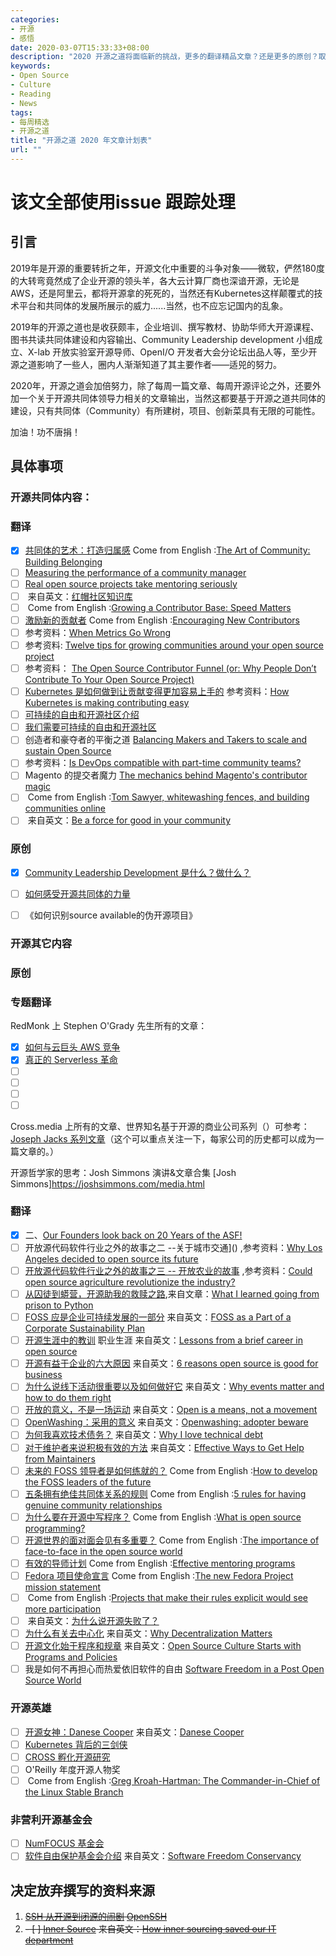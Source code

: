```yaml
---
categories:
- 开源
- 感悟
date: 2020-03-07T15:33:33+08:00
description: "2020 开源之道将面临新的挑战，更多的翻译精品文章？还是更多的原创？取决于开源之道共同体自身。"
keywords:
- Open Source
- Culture
- Reading
- News
tags:
- 每周精选
- 开源之道
title: "开源之道 2020 年文章计划表"
url: ""
---
```


# 该文全部使用issue 跟踪处理

## 引言

2019年是开源的重要转折之年，开源文化中重要的斗争对象——微软，俨然180度的大转弯竟然成了企业开源的领头羊，各大云计算厂商也深谙开源，无论是AWS，还是阿里云，都将开源拿的死死的，当然还有Kubernetes这样颠覆式的技术平台和共同体的发展所展示的威力......当然，也不应忘记国内的乱象。

2019年的开源之道也是收获颇丰，企业培训、撰写教材、协助华师大开源课程、图书共读共同体建设和内容输出、Community Leadership development 小组成立、X-lab 开放实验室开源导师、OpenI/O 开发者大会分论坛出品人等，至少开源之道影响了一些人，圈内人渐渐知道了其主要作者——适兕的努力。

2020年，开源之道会加倍努力，除了每周一篇文章、每周开源评论之外，还要外加一个关于开源共同体领导力相关的文章输出，当然这都要基于开源之道共同体的建设，只有共同体（Community）有所建树，项目、创新菜具有无限的可能性。

加油！功不唐捐！

## 具体事项

### 开源共同体内容：

### 翻译

- [x]  [共同体的艺术：打造归属感](posts/Community_Management/the-art-of-community-building-belonging) Come from English :[The Art of Community: Building Belonging](https://www.jonobacon.com/2011/05/31/the-art-of-community-building-belonging/)
- [ ] [Measuring the performance of a community manager](https://opensource.com/open-organization/15/6/measuring-community-manager-performance)
- [ ] [Real open source projects take mentoring seriously](https://www.redhat.com/en/blog/real-open-source-projects-take-mentoring-seriously)
- [ ] []() 来自英文：[红帽社区知识库](https://community.redhat.com/knowledge/)
- [ ] []() Come from English :[Growing a Contributor Base: Speed Matters](http://community.redhat.com/blog/2017/04/contributors-speed-matters/)
- [ ] [激励新的贡献者]() Come from English :[Encouraging New Contributors](http://community.redhat.com/blog/2017/04/encouraging-new-contributors/)
- [ ] 参考资料：[When Metrics Go Wrong](http://community.redhat.com/blog/2014/07/when-metrics-go-wrong/)
- [ ] 参考资料: [Twelve tips for growing communities around your open source project](https://ben.balter.com/2017/11/10/twelve-tips-for-growing-communities-around-your-open-source-project/)
- [ ] 参考资料： [The Open Source Contributor Funnel (or: Why People Don’t Contribute To Your Open Source Project)](https://mikemcquaid.com/2018/08/14/the-open-source-contributor-funnel-why-people-dont-contribute-to-your-open-source-project/)
- [ ]  [Kubernetes 是如何做到让贡献变得更加容易上手的](/posts/) 参考资料：[How Kubernetes is making contributing easy](https://opensource.com/article/17/4/podcast-kubernetes-sarah-novotny)
- [ ]  [可持续的自由和开源社区介绍](https://sfosc.org/)
- [ ]  [我们需要可持续的自由和开源社区](https://medium.com/sustainable-free-and-open-source-communities/we-need-sustainable-free-and-open-source-communities-edf92723d619)
- [ ] 创造者和豪夺者的平衡之道  [Balancing Makers and Takers to scale and sustain Open Source](https://dri.es/balancing-makers-and-takers-to-scale-and-sustain-open-source)
- [ ]  参考资料：[Is DevOps compatible with part-time community teams?](https://opensource.com/article/18/4/devops-compatible-part-time-community-teams)
- [ ] Magento 的提交者魔力 [The mechanics behind Magento's contributor magic](https://www.techrepublic.com/article/the-mechanics-behind-magentos-contributor-magic/)
- [ ] []() Come from English :[Tom Sawyer, whitewashing fences, and building communities online](https://chrisgrams.com/2009/09/09/tom-sawyer-whitewashing-fences-and-building-communities-online/)
- [ ]  []() 来自英文：[Be a force for good in your community](https://opensource.com/open-organization/17/1/force-for-good-community)

### 原创

- [x] [Community Leadership Development 是什么？做什么？](posts/community_management/why_create_community_leadership_development_group/)

- [ ] [如何感受开源共同体的力量](posts/opensource_technology/how_to_feel_the_power_of_osc)

- [ ] 《如何识别source available的伪开源项目》



### 开源其它内容

### 原创

### 专题翻译

RedMonk 上 Stephen O'Grady 先生所有的文章：

- [x] [如何与云巨头 AWS 竞争](/posts/redmonk/how-to-compete-with-aws/)
- [x] [真正的 Serverless 革命](/posts/redmonk/the-real-serverless-revolution/)
- [ ] []()
- [ ] []()
- [ ] []()
- [ ] []()

Cross.media 上所有的文章、世界知名基于开源的商业公司系列（）可参考：[Joseph Jacks 系列文章](https://medium.com/@asynchio)（这个可以重点关注一下，每家公司的历史都可以成为一篇文章的。）

开源哲学家的思考：Josh Simmons 演讲&文章合集  [Josh Simmons]https://joshsimmons.com/media.html

### 翻译

- [x] 二、[Our Founders look back on 20 Years of the ASF!](https://blogs.apache.org/foundation/entry/our-founders-look-back-on)
- [ ] 开放源代码软件行业之外的故事之二 --关于城市交通]() ,参考资料：[Why Los Angeles decided to open source its future](https://www.techrepublic.com/article/why-la-decided-to-open-source-its-future/)
- [ ] [开放源代码软件行业之外的故事之三 -- 开放农业的故事]() ,参考资料：[Could open source agriculture revolutionize the industry?](https://urbanagnews.com/blog/exclusives/food-for-thought-could-open-source-agriculture-revolutionize-the-industry/)
- [ ] [从囚徒到蟒营，开源助我的救赎之路](posts/),来自文章：[What I learned going from prison to Python](https://opensource.com/article/20/1/prison-to-python)
- [ ]  [FOSS 应是企业可持续发展的一部分]() 来自英文：[FOSS as a Part of a Corporate Sustainability Plan](https://www.linuxjournal.com/content/foss-part-corporate-sustainability-plan)
- [ ]  [开源生涯中的教训]() 职业生涯 来自英文：[Lessons from a brief career in open source](https://opensource.com/article/17/2/preparing-career-open-source)
- [ ]  [开源有益于企业的六大原因]() 来自英文：[6 reasons open source is good for business](https://opensource.com/article/17/10/6-reasons-choose-open-source-software)
- [ ]  [为什么说线下活动很重要以及如何做好它]() 来自英文：[Why events matter and how to do them right](https://opensource.com/article/17/1/drupal-sibera)
- [ ]  [开放的意义，不是一场运动]() 来自英文：[Open is a means, not a movement](https://opensource.com/open-organization/16/10/open-means-not-movement)
- [ ]  [OpenWashing：采用的意义]() 来自英文：[Openwashing: adopter beware](https://opensource.com/business/14/12/openwashing-more-prevalent)
- [ ]  [为何我喜欢技术债务？]() 来自英文：[Why I love technical debt](https://opensource.com/article/17/11/why-i-love-technical-debt)
- [ ]  [对于维护者来说积极有效的方法]() 来自英文：[Effective Ways to Get Help from Maintainers](https://www.snoyman.com/blog/2017/10/effective-ways-help-from-maintainers)
- [ ]  [未来的 FOSS 领导者是如何练就的？]() Come from English :[How to develop the FOSS leaders of the future](https://opensource.com/article/18/4/succession-planning-how-develop-foss-leaders-future)
- [ ]  [五条拥有绝佳共同体关系的规则]() Come from English :[5 rules for having genuine community relationships](https://opensource.com/open-organization/18/2/why-build-community-2)
- [ ]  [为什么要在开源中写程序？]() Come from English :[What is open source programming?](https://opensource.com/article/18/3/what-open-source-programming)
- [ ] [开源世界的面对面会见有多重要？]() Come from English :[The importance of face-to-face in the open source world](https://opensource.com/life/15/10/the-importance-of-face-to-face)
- [ ] [有效的导师计划]() Come from English :[Effective mentoring programs](https://blogs.gnome.org/bolsh/2011/05/31/effective-mentoring-programs/)
- [ ] [Fedora 项目使命宣言]() Come from English :[The new Fedora Project mission statement](https://lwn.net/Articles/720055/)
- [ ] []() Come from English :[Projects that make their rules explicit would see more participation](https://opensource.com/open-organization/18/4/new-governance-model-research)
- [ ]  []() 来自英文：[为什么说开源失败了？](https://medium.com/@johnmark/why-open-source-failed-6cae5d6a9f6)
- [ ]  [为什么有关去中心化]() 来自英文：[Why Decentralization Matters](https://medium.com/@cdixon/why-decentralization-matters-5e3f79f7638e)
- [ ]  [开源文化始于程序和规章]() 来自英文：[Open Source Culture Starts with Programs and Policies](https://thenewstack.io/open-source-culture-starts-with-programs-and-policies/)
- [ ] 我是如何不再担心而热爱依旧软件的自由   [Software Freedom in a Post Open Source World](https://medium.com/@stephenrwalli/software-freedom-in-a-post-open-source-world-9f497f646af9)

### 开源英雄

- [ ]  []()[开源女神：Danese Cooper]() 来自英文：[Danese Cooper](https://en.wikipedia.org/wiki/Danese_Cooper)
- [ ]  [Kubernetes 背后的三剑侠](https://siliconangle.com/2019/04/12/google-women-power-rise-kubernetes/)
- [ ]  [CROSS 孵化开源研究](https://cross.ucsc.edu/)
- [ ]  O'Reilly 年度开源人物奖[](https://en.wikipedia.org/wiki/O%27Reilly_Open_Source_Award)
- [ ] []() Come from English :[Greg Kroah-Hartman: The Commander-in-Chief of the Linux Stable Branch](https://thenewstack.io/greg-kroah-hartman-commander-chief-linux-stable-branch)

### 非营利开源基金会

- [ ]  [NumFOCUS 基金会](https://numfocus.org/sponsored-projects)
- [ ]  []()[软件自由保护基金会介绍]() 来自英文：[Software Freedom Conservancy](https://sfconservancy.org/)

## 决定放弃撰写的资料来源

1. ~~[SSH 从开源到闭源的闹剧]() [OpenSSH](https://en.wikipedia.org/wiki/OpenSSH)~~
2. ~~- [ ]  [Inner Source]() 来自英文：[How inner sourcing saved our IT department](https://opensource.com/open-organization/18/1/open-orgs-and-inner-source-it)~~
